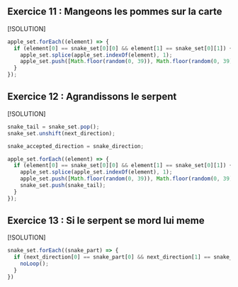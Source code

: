 ## Exercice 11 : Mangeons les pommes sur la carte

[!SOLUTION]

```js
apple_set.forEach((element) => {
  if (element[0] == snake_set[0][0] && element[1] == snake_set[0][1]) {
    apple_set.splice(apple_set.indexOf(element), 1);
    apple_set.push([Math.floor(random(0, 39)), Math.floor(random(0, 39))]);
  }
});

```

## Exercice 12 : Agrandissons le serpent 

[!SOLUTION]


```js
snake_tail = snake_set.pop();
snake_set.unshift(next_direction);

snake_accepted_direction = snake_direction;

apple_set.forEach((element) => {
  if (element[0] == snake_set[0][0] && element[1] == snake_set[0][1]) {
    apple_set.splice(apple_set.indexOf(element), 1);
    apple_set.push([Math.floor(random(0, 39)), Math.floor(random(0, 39))]);
    snake_set.push(snake_tail);
  }
});

```
## Exercice 13 : Si le serpent se mord lui meme 

[!SOLUTION]


```js
snake_set.forEach((snake_part) => {
  if (next_direction[0] == snake_part[0] && next_direction[1] == snake_part[1]) {
    noLoop();
  }
})
```
